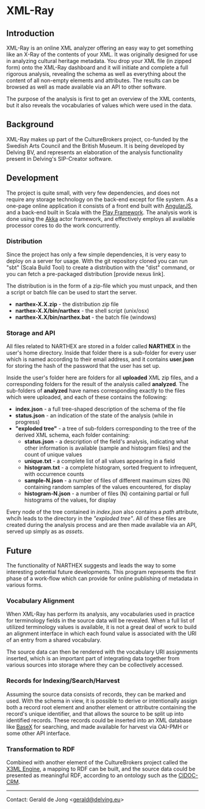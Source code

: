 # XML-Ray

## Introduction

XML-Ray is an online XML analyzer offering an easy way to get something like an X-Ray of the contents of your XML.  It was originally designed for use in analyzing cultural heritage metadata.  You drop your XML file (in zipped form) onto the XML-Ray dashboard and it will initiate and complete a full rigorous analysis, revealing the schema as well as everything about the content of all non-empty elements and attributes.  The results can be browsed as well as made available via an API to other software.

The purpose of the analysis is first to get an overview of the XML contents, but it also reveals the vocabularies of values which were used in the data.

## Background

XML-Ray makes up part of the CultureBrokers project, co-funded by the Swedish Arts Council and the British Museum.  It is being developed by Delving BV, and represents an elaboration of the analysis functionality present in Delving's SIP-Creator software.

## Development

The project is quite small, with very few dependencies, and does not require any storage technology on the back-end except for file system.  As a one-page online application it consists of a front end built with [AngularJS](https://angularjs.org/), and a back-end built in Scala with the [Play Framework](http://www.playframework.com/). The analysis work is done using the [Akka](http://akka.io/) actor framework, and effectively employs all available processor cores to do the work concurrently.

### Distribution

Since the project has only a few simple dependencies, it is very easy to deploy on a server for usage.  With the git repository cloned you can run "sbt" (Scala Build Tool) to create a distribution with the "dist" command, or you can fetch a pre-packaged distribution [provide nexus link].  

The distribution is in the form of a zip-file which you must unpack, and then a script or batch file can be used to start the server.

* **narthex-X.X.zip** - the distribution zip file
* **narthex-X.X/bin/narthex** - the shell script (unix/osx)
* **narthex-X.X/bin/narthex.bat** - the batch file (windows)

### Storage and API

All files related to NARTHEX are stored in a folder called **NARTHEX** in the user's home directory.  Inside that folder there is a sub-folder for every user which is named according to their email address, and it contains **user.json** for storing the hash of the password that the user has set up.

Inside the user's folder here are folders for all **uploaded** XML zip files, and a corresponding folders for the result of the analysis called **analyzed**.  The sub-folders of **analyzed** have names corresponding exactly to the files which were uploaded, and each of these contains the following:

* **index.json** - a full tree-shaped description of the schema of the file
* **status.json** - an indication of the state of the analysis (while in progress)
* **"exploded tree"** - a tree of sub-folders corresponding to the tree of the derived XML schema, each folder containing:
	* **status.json** - a description of the field's analysis, indicating what other information is available (sample and histogram files) and the count of unique values
	* **unique.txt** - a complete list of all values appearing in a field
	* **histogram.txt** - a complete histogram, sorted frequent to infrequent, with occurrence counts
	* **sample-N.json** - a number of files of different maximum sizes (N) containing random samples of the values encountered, for display
	* **histogram-N.json** - a number of files (N) containing partial or full histograms of the values, for display

Every node of the tree contained in *index.json* also contains a *path* attribute, whcih leads to the directory in the *"exploded tree"*.  All of these files are created during the analysis process and are then made available via an API, served up simply as as *assets*.

## Future

The functionality of NARTHEX suggests and leads the way to some interesting potential future developments.  This program represents the first phase of a work-flow which can provide for online publishing of metadata in various forms.

### Vocabulary Alignment

When XML-Ray has perform its analysis, any vocabularies used in practice for terminology fields in the source data will be revealed.  When a full list of utilized terminology values is available, it is not a great deal of work to build an alignment interface in which each found value is associated with the URI of an entry from a shared vocabulary.

The source data can then be rendered with the vocabulary URI assignments inserted, which is an important part of integrating data together from various sources into storage where they can be collectively accessed.

### Records for Indexing/Search/Harvest

Assuming the source data consists of records, they can be marked and used.  With the schema in view, it is possible to derive or intentionally assign both a record root element and another element or attributre containing the record's unique identifier, and that allows the source to be split up into identified records.  These records could be inserted into an XML database like [BaseX](http://basex.org/) for searching, and made available for harvest via OAI-PMH or some other API interface.

### Transformation to RDF

Combined with another element of the CultureBrokers project called the [X3ML Engine](https://github.com/delving/x3ml), a mapping to RDF can be built, and the source data could be presented as meaningful RDF, according to an ontology such as the [CIDOC-CRM](http://www.cidoc-crm.org/).

---

Contact: Gerald de Jong &lt;gerald@delving.eu&gt;